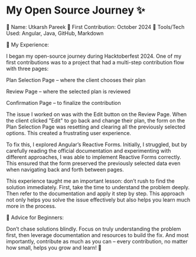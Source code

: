 # My Open Source Journey ✨

👤 Name: Utkarsh Pareek
📅 First Contribution: October 2024
🔧 Tools/Tech Used: Angular, Java, GitHub, Markdown

🌟 My Experience:

I began my open-source journey during Hacktoberfest 2024. One of my first contributions was to a project that had a multi-step contribution flow with three pages:

Plan Selection Page – where the client chooses their plan

Review Page – where the selected plan is reviewed

Confirmation Page – to finalize the contribution

The issue I worked on was with the Edit button on the Review Page. When the client clicked "Edit" to go back and change their plan, the form on the Plan Selection Page was resetting and clearing all the previously selected options. This created a frustrating user experience.

To fix this, I explored Angular’s Reactive Forms. Initially, I struggled, but by carefully reading the official documentation and experimenting with different approaches, I was able to implement Reactive Forms correctly. This ensured that the form preserved the previously selected data even when navigating back and forth between pages.

This experience taught me an important lesson: don’t rush to find the solution immediately. First, take the time to understand the problem deeply. Then refer to the documentation and apply it step by step. This approach not only helps you solve the issue effectively but also helps you learn much more in the process.

📌 Advice for Beginners:

Don’t chase solutions blindly. Focus on truly understanding the problem first, then leverage documentation and resources to build the fix. And most importantly, contribute as much as you can – every contribution, no matter how small, helps you grow and learn! 🚀
